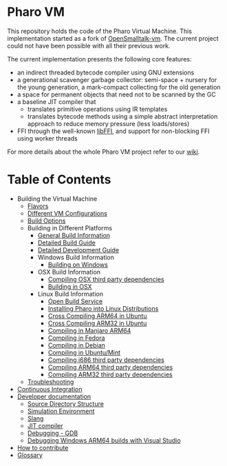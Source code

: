 # Pharo VM

This repository holds the code of the Pharo Virtual Machine.
This implementation started as a fork of [OpenSmalltalk-vm](https://github.com/OpenSmalltalk/opensmalltalk-vm).
The current project could not have been possible with all their previous work.

The current implementation presents the following core features:
- an indirect threaded bytecode compiler using GNU extensions
- a generational scavenger garbage collector: semi-space + nursery for the young generation, a mark-compact collecting for the old generation
- a space for permanent objects that need not to be scanned by the GC
- a baseline JIT compiler that
  - translates primitive operations using IR templates
  - translates bytecode methods using a simple abstract interpretation approach to reduce memory pressure (less loads/stores)
- FFI through the well-known [libFFI](https://github.com/libffi/libffi), and support for non-blocking FFI using worker threads

For more details about the whole Pharo VM project refer to our [wiki](../../wiki). 

# Table of Contents

- Building the Virtual Machine
  - [Flavors](https://github.com/pharo-project/pharo-vm/wiki/Flavors)
  - [Different VM Configurations](https://github.com/pharo-project/pharo-vm/wiki/PharoVM-Versions)
  - [Build Options](https://github.com/pharo-project/pharo-vm/wiki/CMake-Configuration-Options)
  - Building in Different Platforms
    - [General Build Information](https://github.com/pharo-project/pharo-vm/wiki/General-Build-Information)
    - [Detailed Build Guide](https://github.com/pharo-project/pharo-vm/wiki/Detailed-Build-Guide)
    - [Detailed Development Guide](https://github.com/pharo-project/pharo-vm/wiki/Detailed-Development-Guide)
    - Windows Build Information
      - [Building on Windows](https://github.com/pharo-project/pharo-vm/wiki/Building-on-Windows)
    - OSX Build Information
      - [Compiling OSX third party dependencies](https://github.com/pharo-project/pharo-vm/wiki/Building-OSX-ARM64-Third-Party-Dependencies)
      - [Building in OSX](https://github.com/pharo-project/pharo-vm/wiki/Building-in-OSX)
    - Linux Build Information
      - [Open Build Service](https://github.com/pharo-project/pharo-vm/wiki/Pharo-on-Open-Build-Service)
      - [Installing Pharo into Linux Distributions](https://github.com/pharo-project/pharo-vm/wiki/Installing-Pharo-into-Linux-distributions)
      - [Cross Compiling ARM64 in Ubuntu](https://github.com/pharo-project/pharo-vm/wiki/Crosscompiling-ARMv8-in-Ubuntu)
      - [Cross Compiling ARM32 in Ubuntu](https://github.com/pharo-project/pharo-vm/wiki/Crosscompiling-ARMv7-in-Ubuntu-for-Rasbian)
      - [Compiling in Manjaro ARM64](https://github.com/pharo-project/pharo-vm/wiki/Compiling-in-Manjaro-ARM64)
      - [Compiling in Fedora](https://github.com/pharo-project/pharo-vm/wiki/Compiling-in-Fedora)
      - [Compiling in Debian](https://github.com/pharo-project/pharo-vm/wiki/Compiling-in-Debian)
      - [Compiling in Ubuntu/Mint](https://github.com/pharo-project/pharo-vm/wiki/Compiling-in-Ubuntu)
      - [Compiling i686 third party dependencies](https://github.com/pharo-project/pharo-vm/wiki/Building-Linux-i686-(32bits)-Third-Party-Dependencies)
      - [Compiling ARM64 third party dependencies](https://github.com/pharo-project/pharo-vm/wiki/Building-Linux-ARM64-Third-Party-Dependencies)
      - [Compiling ARM32 third party dependencies](https://github.com/pharo-project/pharo-vm/wiki/Building-Linux-ARM32-Third-Party-Dependencies)
  - [Troubleshooting](https://github.com/pharo-project/pharo-vm/wiki/Troubleshooting)
- [Continuous Integration](https://github.com/pharo-project/pharo-vm/wiki/Continuous-Integration)
- [Developer documentation](#developer-documentation)
  - [Source Directory Structure](https://github.com/pharo-project/pharo-vm/wiki/Source-Directory-Structure)
  - [Simulation Environment](https://github.com/pharo-project/pharo-vm/wiki/Simulation-Environment)
  - [Slang](https://github.com/pharo-project/pharo-vm/wiki/Slang)
  - [JIT compiler](https://github.com/pharo-project/pharo-vm/wiki/JIT-Compiler)
  - [Debugging - GDB](https://github.com/pharo-project/pharo-vm/wiki/gdb)
  - [Debugging Windows ARM64 builds with Visual Studio](https://github.com/pharo-project/pharo-vm/wiki/Debugging-ARM64-on-Windows-with-Visual-Studio)
- [How to contribute](https://github.com/pharo-project/pharo-vm/wiki/How-to-contribute)
- [Glossary](https://github.com/pharo-project/pharo-vm/wiki/Glossary)
